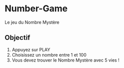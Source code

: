 # Number-Game
Le jeu du Nombre Mystère

## Objectif

1) Appuyez sur PLAY
2) Choisissez un nombre entre 1 et 100
3) Vous devez trouver le Nombre Mystère avec 5 vies !

